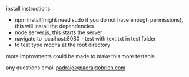 install instructions
*  npm install(might need sudo if you do not have enough permissions), this will install the dependencies
*  node server.js, this starts the server
*  navigate to localhost:8080 - test with text.txt in test folder
*  to test type mocha at the root directory 

more improvments could be made to make this more testable.

any questions email padraig@padraigobrien.com